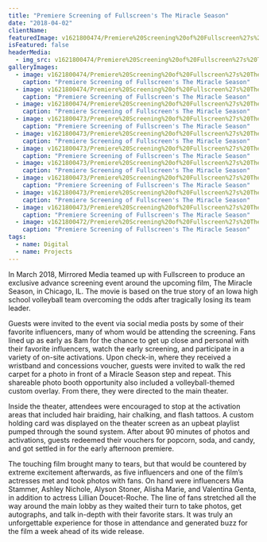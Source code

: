 ```yaml
---
title: "Premiere Screening of Fullscreen's The Miracle Season"
date: "2018-04-02"
clientName: 
featuredImage: v1621800474/Premiere%20Screening%20of%20Fullscreen%27s%20The%20Miracle%20Season/IMG_3009_gc54ok.jpg
isFeatured: false
headerMedia:
  - img_src: v1621800474/Premiere%20Screening%20of%20Fullscreen%27s%20The%20Miracle%20Season/IMG_3009_gc54ok.jpg
galleryImages:
  - image: v1621800474/Premiere%20Screening%20of%20Fullscreen%27s%20The%20Miracle%20Season/IMG_3007_qnpk25.jpg
    caption: "Premiere Screening of Fullscreen's The Miracle Season"
  - image: v1621800474/Premiere%20Screening%20of%20Fullscreen%27s%20The%20Miracle%20Season/IMG_2998_v8u17u.jpg
    caption: "Premiere Screening of Fullscreen's The Miracle Season"
  - image: v1621800474/Premiere%20Screening%20of%20Fullscreen%27s%20The%20Miracle%20Season/IMG_3001_ifxsa3.jpg
    caption: "Premiere Screening of Fullscreen's The Miracle Season"
  - image: v1621800473/Premiere%20Screening%20of%20Fullscreen%27s%20The%20Miracle%20Season/IMG_9147_i9nni1.jpg
    caption: "Premiere Screening of Fullscreen's The Miracle Season"
  - image: v1621800473/Premiere%20Screening%20of%20Fullscreen%27s%20The%20Miracle%20Season/IMG_9154_d2ef4v.jpg
    caption: "Premiere Screening of Fullscreen's The Miracle Season"
  - image: v1621800473/Premiere%20Screening%20of%20Fullscreen%27s%20The%20Miracle%20Season/Photo-Mar-31-11-58-39-AM_preview_ntdmmh.jpg
    caption: "Premiere Screening of Fullscreen's The Miracle Season"
  - image: v1621800473/Premiere%20Screening%20of%20Fullscreen%27s%20The%20Miracle%20Season/Photo-Mar-31-11-52-03-AM_preview_eelphx.jpg
    caption: "Premiere Screening of Fullscreen's The Miracle Season"
  - image: v1621800473/Premiere%20Screening%20of%20Fullscreen%27s%20The%20Miracle%20Season/Photo-Mar-31-11-47-47-AM_preview_wp4rit.jpg
    caption: "Premiere Screening of Fullscreen's The Miracle Season"
  - image: v1621800473/Premiere%20Screening%20of%20Fullscreen%27s%20The%20Miracle%20Season/miracle_fiz6me.jpg
    caption: "Premiere Screening of Fullscreen's The Miracle Season"
  - image: v1621800473/Premiere%20Screening%20of%20Fullscreen%27s%20The%20Miracle%20Season/Photo-Mar-31-11-57-06-AM_preview_r9wlrx.jpg
    caption: "Premiere Screening of Fullscreen's The Miracle Season"
  - image: v1621800472/Premiere%20Screening%20of%20Fullscreen%27s%20The%20Miracle%20Season/Photo-Mar-31-11-57-15-AM_preview_nq2cka.jpg
    caption: "Premiere Screening of Fullscreen's The Miracle Season"
tags:
  - name: Digital
  - name: Projects
---
```


In March 2018, Mirrored Media teamed up with Fullscreen to produce an exclusive advance screening event around the upcoming film, The Miracle Season, in Chicago, IL. The movie is based on the true story of an Iowa high school volleyball team overcoming the odds after tragically losing its team leader.

Guests were invited to the event via social media posts by some of their favorite influencers, many of whom would be attending the screening. Fans lined up as early as 8am for the chance to get up close and personal with their favorite influencers, watch the early screening, and participate in a variety of on-site activations. Upon check-in, where they received a wristband and concessions voucher, guests were invited to walk the red carpet for a photo in front of a Miracle Season step and repeat. This shareable photo booth opportunity also included a volleyball-themed custom overlay. From there, they were directed to the main theater.

Inside the theater, attendees were encouraged to stop at the activation areas that included hair braiding, hair chalking, and flash tattoos. A custom holding card was displayed on the theater screen as an upbeat playlist pumped through the sound system. After about 90 minutes of photos and activations, guests redeemed their vouchers for popcorn, soda, and candy, and got settled in for the early afternoon premiere.

The touching film brought many to tears, but that would be countered by extreme excitement afterwards, as five influencers and one of the film’s actresses met and took photos with fans. On hand were influencers Mia Stammer, Ashley Nichole, Alyson Stoner, Alisha Marie, and Valentina Genta, in addition to actress Lillian Doucet-Roche. The line of fans stretched all the way around the main lobby as they waited their turn to take photos, get autographs, and talk in-depth with their favorite stars. It was truly an unforgettable experience for those in attendance and generated buzz for the film a week ahead of its wide release.